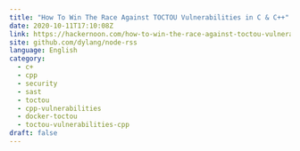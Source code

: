 ```yaml
---
title: "How To Win The Race Against TOCTOU Vulnerabilities in C & C++"
date: 2020-10-11T17:10:08Z
link: https://hackernoon.com/how-to-win-the-race-against-toctou-vulnerabilities-in-c-and-c-te193wc3?source=rss&utm_medium=RSS&utm_source=news.12bit.vn
site: github.com/dylang/node-rss
language: English
category:
  - c+
  - cpp
  - security
  - sast
  - toctou
  - cpp-vulnerabilities
  - docker-toctou
  - toctou-vulnerabilities-cpp
draft: false
---
```

